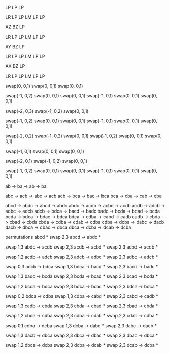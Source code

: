 LP LP LP

LR LP LP
LM LP LP

AZ BZ LP

LR LP LP
LM LP LP

AY BZ LP

LR LP LP
LM LP LP

AX BZ LP

LR LP LP
LM LP LP

swap(0, 0,1) swap(0, 0,1) swap(0, 0,1) 

swap(-1, 0,2) swap(0, 0,1) swap(0, 0,1)
swap(-1, 0,1) swap(0, 0,1) swap(0, 0,1)

swap(-2, 0,3) swap(-1, 0,2) swap(0, 0,1)

swap(-1, 0,2) swap(0, 0,1) swap(0, 0,1)
swap(-1, 0,1) swap(0, 0,1) swap(0, 0,1)

swap(-2, 0,2) swap(-1, 0,2) swap(0, 0,1)
swap(-1, 0,2) swap(0, 0,1) swap(0, 0,1)

swap(-1, 0,1) swap(0, 0,1) swap(0, 0,1)

swap(-2, 0,1) swap(-1, 0,2) swap(0, 0,1)

swap(-1, 0,2) swap(0, 0,1) swap(0, 0,1)
swap(-1, 0,1) swap(0, 0,1) swap(0, 0,1)

ab -> ba -> ab -> ba

abc -> acb -> abc -> acb
acb -> bca -> bac -> bca
bca -> cba -> cab -> cba

abcd -> abdc -> abcd -> abdc
abdc -> acdb -> acbd -> acdb
acdb -> adcb -> adbc -> adcb
adcb -> bdca -> bacd -> badc
badc -> bcda -> bcad -> bcda
bcda -> bdca -> bdac -> bdca
bdca -> cdba -> cabd -> cadb
cadb -> cbda -> cbad -> cbda
cbda -> cdba -> cdab -> cdba
cdba -> dcba -> dabc -> dacb
dacb -> dbca -> dbac -> dbca
dbca -> dcba -> dcab -> dcba




permutations
abcd         *
swap 2,3
abcd -> abdc * 

swap 1,3 abdc -> acdb swap 2,3 acdb -> acbd * swap 2,3 acbd -> acdb *

swap 1,2 acdb -> adcb swap 2,3 adcb -> adbc * swap 2,3 adbc -> adcb *

swap 0,3 adcb -> bdca swap 1,3 bdca -> bacd * swap 2,3 bacd -> badc *

swap 1,3 badc -> bcda swap 2,3 bcda -> bcad * swap 2,3 bcad -> bcda *

swap 1,2 bcda -> bdca swap 2,3 bdca -> bdac * swap 2,3 bdca -> bdca *

swap 0,2 bdca -> cdba swap 1,3 cdba -> cabd * swap 2,3 cabd -> cadb *

swap 1,3 cadb -> cbda swap 2,3 cbda -> cbad * swap 2,3 cbad -> cbda *

swap 1,2 cbda -> cdba swap 2,3 cdba -> cdab * swap 2,3 cdab -> cdba *

swap 0,1 cdba -> dcba swap 1,3 dcba -> dabc * swap 2,3 dabc -> dacb *

swap 1,3 dacb -> dbca swap 2,3 dbca -> dbac * swap 2,3 dbac -> dbca *

swap 1,2 dbca -> dcba swap 2,3 dcba -> dcab * swap 2,3 dcab -> dcba *

